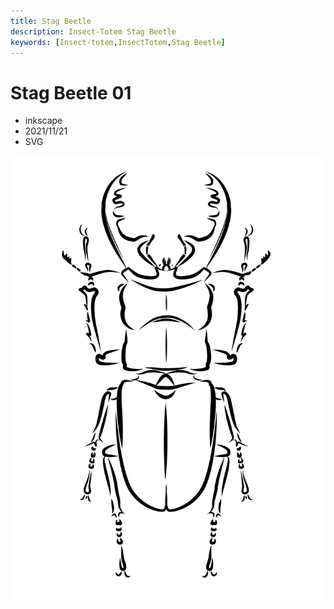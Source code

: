 ```yaml
---
title: Stag Beetle
description: Insect-Totem Stag Beetle
keywords: [Insect-totem,InsectTotem,Stag Beetle]
---
```


# Stag Beetle 01

* inkscape
* 2021/11/21
* SVG

![Insect Totem](/img/svg/insect-totem-tw-stag_beetle_001.svg "insect-totem-tw-stag_beetle_001.svg")